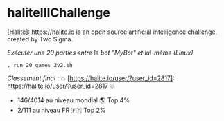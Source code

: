 # haliteIIIChallenge
[Halite]: https://halite.io is an open source artificial intelligence challenge, created by Two Sigma.

*Exécuter une 20 parties entre le bot "MyBot" et lui-même (Linux)*
```shell
. run_20_games_2v2.sh
```

*Classement final* : :boom: [https://halite.io/user/?user_id=2817]: https://halite.io/user/?user_id=2817 :boom:
- 146/4014 au niveau mondial :earth_americas: Top 4%
- 2/111 au niveau FR :fr: Top 2%
